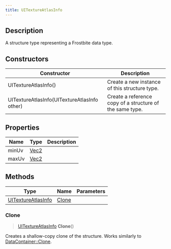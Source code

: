 ```yaml
---
title: UITextureAtlasInfo
---
```

## Description

A structure type representing a Frostbite data type.

## Constructors

| Constructor                                  | Description                                              |
| -------------------------------------------- | -------------------------------------------------------- |
| UITextureAtlasInfo()                         | Create a new instance of this structure type.            |
| UITextureAtlasInfo(UITextureAtlasInfo other) | Create a reference copy of a structure of the same type. |

## Properties

| Name  | Type                              | Description |
| ----- | --------------------------------- | ----------- |
| minUv | [Vec2](/vext/ref/shared/class/vec2) |             |
| maxUv | [Vec2](/vext/ref/shared/class/vec2) |             |

## Methods

| Type                                     | Name            | Parameters |
| ---------------------------------------- | --------------- | ---------- |
| [UITextureAtlasInfo](/vext/ref/fb/uitextureatlasinfo/) | [Clone](#clone) |            |

### Clone

> [UITextureAtlasInfo](/vext/ref/fb/uitextureatlasinfo/) **Clone**()

Creates a shallow-copy clone of the structure. Works similarly to [DataContainer::Clone](/vext/ref/shared/class/datacontainer#clone).
